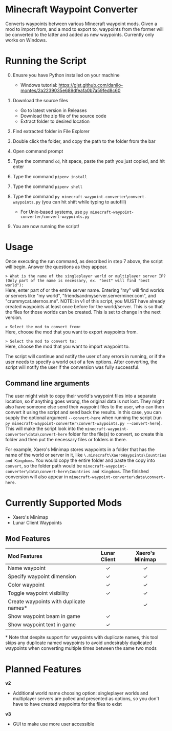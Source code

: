 # Minecraft Waypoint Converter
Converts waypoints between various Minecraft waypoint mods. Given a mod to import from, and a mod to export to, waypoints from the former will be converted to the latter and added as new waypoints. Currently only works on Windows.



# Running the Script
0. Enusre you have Python installed on your machine
    * Windows tutorial: https://gist.github.com/danilo-montes/2a2239035e689dfeafa0b7a59fed8c60

1. Download the source files
    * Go to latest version in Releases
    * Download the zip file of the source code
    * Extract folder to desired location

2. Find extracted folder in File Explorer

3. Double click the folder, and copy the path to the folder from the bar

4. Open command prompt

5. Type the command `cd`, hit space, paste the path you just copied, and hit enter

6. Type the command `pipenv install`

7. Type the command `pipenv shell`

8. Type the command `py minecraft-waypoint-converter\convert-waypoints.py` (you can hit shift while typing to autofill)
    * For Unix-based systems, use `py minecraft-waypoint-converter/convert-waypoints.py`

9. You are now running the script!


# Usage
Once executing the run command, as described in step 7 above, the script will begin. Answer the questions as they appear.

`> What is the name of the singleplayer world or multiplayer server IP? (Only part of the name is necessary, ex. "best" will find "best world"):` \
Here, enter part of or the entire server name. Entering "my" will find worlds or servers like "my world", "friendsandmyserver.serverminer.com", and "crummycat.aternos.me". 
NOTE: in v1 of this script, you MUST have already created waypoints at least once before for the world/server. This is so that the files for those worlds can be created. This is set to change in the next version.

`> Select the mod to convert from:` \
Here, choose the mod that you want to export waypoints from.

`> Select the mod to convert to:` \
Here, choose the mod that you want to import waypoint to.

The script will continue and notify the user of any errors in running, or if the user needs to specify a world out of a few options. After converting, the script will notify the user if the conversion was fully successful.

## Command line arguments
The user might wish to copy their world's waypoint files into a separate location, so if anything goes wrong, the original data is not lost. They might also have someone else send their waypoint files to the user, who can then convert it using the script and send back the results. In this case, you can supply the optional argument `--convert-here` when running the script (run `py minecraft-waypoint-converter\convert-waypoints.py --convert-here`). This will make the script look into the `minecraft-waypoint-converter\data\convert-here` folder for the file(s) to convert, so create this folder and then put the necessary files or folders in there.

For example, Xaero's Minimap stores waypoints in a folder that has the name of the world or server in it, like `\.minecraft\XaeroWaypoints\Countries and Kingdoms`. You would copy the entire folder and paste the copy into `convert`, so the folder path would be `minecraft-waypoint-converter\data\convert-here\Countries and Kingdoms`. The finished conversion will also appear in `minecraft-waypoint-converter\data\convert-here`.

# Currently Supported Mods
- Xaero's Minimap
- Lunar Client Waypoints


## Mod Features

| Mod Features                           | Lunar Client | Xaero's Minimap |
| :------------------------------------- | :----------: | :-------------: |
| Name waypoint                          | ✓            | ✓              |
| Specify waypoint dimension             | ✓            | ✓              |
| Color waypoint                         | ✓            | ✓              |
| Toggle waypoint visibility             | ✓            | ✓              |
| Create waypoints with duplicate names* |              | ✓              |
| Show waypoint beam in game             | ✓            |                |
| Show waypoint text in game             | ✓            |                |

\* Note that despite support for waypoints with duplicate names, this tool skips any duplicate named waypoints to avoid undesirably duplicated waypoints when converting multiple times between the same two mods

# Planned Features
__v2__
- Additional world name choosing option: singleplayer worlds and multiplayer servers are polled and presented as options, so you don't have to have created waypoints for the files to exist

__v3__
- GUI to make use more user accessible